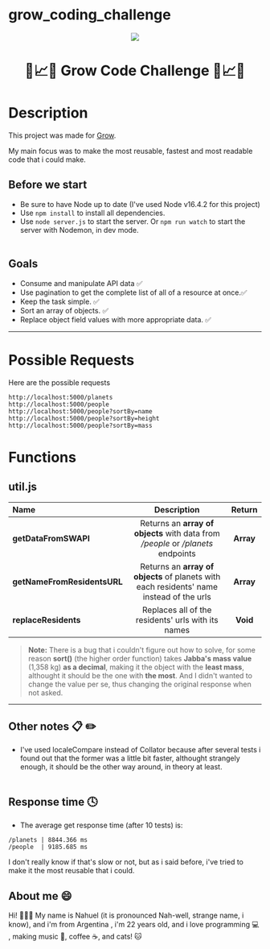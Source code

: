 # grow_coding_challenge
<p align="center"><img src="https://www.clicdata.com/wp-content/uploads/2018/12/clicdata-compared-grow-business-intelligence-dashboard-softwares.png"/></p>
<h1 align="center"> 🌱📈🌳 Grow Code Challenge 🌱📈🌳 </h1>

 
# Description

<p>This project was made for <a href="https://www.grow.com/">Grow</a>.</p>
<p>My main focus was to make the most reusable, fastest and most readable code that i could make.</p>

## Before we start 
 
 - Be sure to have Node up to date (I've used Node v16.4.2 for this project) 
 - Use ```npm install``` to install all dependencies.
 - Use ```node server.js``` to start the server. Or ```npm run watch``` to start the server with Nodemon, in dev mode.
<br></br>

## Goals

- Consume and manipulate API data ✅
- Use pagination to get the complete list of all of a resource at once.✅
- Keep the task simple. ✅
- Sort an array of objects. ✅
- Replace object field values with more appropriate data. ✅

----
# Possible Requests

Here are the possible requests

```
http://localhost:5000/planets
http://localhost:5000/people
http://localhost:5000/people?sortBy=name
http://localhost:5000/people?sortBy=height
http://localhost:5000/people?sortBy=mass
```
# Functions
 
 ## util.js
  
  | Name | Description | Return |
| :------------ |:---------------:| :-----:|
| **getDataFromSWAPI** | Returns an **array of objects** with data from */people* or */planets* endpoints | **Array** |
| **getNameFromResidentsURL**      | Returns an **array of objects** of planets with each residents' name instead of the urls | **Array** |
| **replaceResidents** | Replaces all of the residents' urls with its names | **Void** |

> **Note:** There is a bug that i couldn't figure out how to solve, for some reason **sort()** (the higher order function) takes **Jabba's mass value** (1,358 kg) **as a decimal**, making it the object with the  **least mass**, althought it should be the one with  **the most**. And I didn't wanted to change the value per se, thus changing the original response when not asked.

----
## Other notes 📋 ✏️
- I've used localeCompare instead of Collator because after several tests i found out that the former was a little bit faster, althought strangely enough, it should be the other way around, in theory at least.
<br></br>
## Response time :clock4:
- The average get response time (after 10 tests) is:
```
/planets | 8844.366 ms
/people  | 9185.685 ms
```
I don't really know if that's slow or not, but as i said before, i've tried to make it the most reusable that i could.


## About me :smile:

Hi! 🙋🏻‍♂️ My name is Nahuel (it is pronounced Nah-well, strange name, i know), and i'm from Argentina , i'm 22 years old, and i love programming :computer: , making music :musical_keyboard:, coffee ☕, and cats! :cat:
